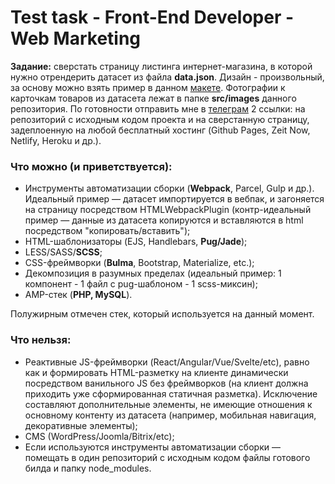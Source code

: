 # Test task - Front-End Developer - Web Marketing

**Задание:** сверстать страницу листинга интернет-магазина, в которой нужно отрендерить датасет из файла **data.json**. Дизайн - произвольный, за основу можно взять пример в данном [макете](https://www.figma.com/file/GZDWwVSeu1N8KHRH7B0may/Test_task_sketch?node-id=0%3A1). Фотографии к карточкам товаров из датасета лежат в папке **src/images** данного репозитория. По готовности отправить мне в [телеграм](https://t.me/AleksDrozdov) 2 ссылки: на репозиторий с исходным кодом проекта и на сверстанную страницу, задеплоенную на любой бесплатный хостинг (Github Pages, Zeit Now, Netlify, Heroku и др.).

### Что можно (и приветствуется):

* Инструменты автоматизации сборки (**Webpack**, Parcel, Gulp и др.). Идеальный пример — датасет импортируется в вебпак, и загоняется на страницу посредством HTMLWebpackPlugin (контр-идеальный пример — данные из датасета копируются и вставляются в html посредством "копировать/вставить");
* HTML-шаблонизаторы (EJS, Handlebars, **Pug/Jade**);
* LESS/SASS/**SCSS**;
* CSS-фреймворки (**Bulma**, Bootstrap, Materialize, etc.);
* Декомпозиция в разумных пределах (идеальный пример: 1 компонент - 1 файл с pug-шаблоном - 1 scss-миксин);
* AMP-стек (**PHP, MySQL**).

Полужирным отмечен стек, который используется на данный момент.

### Что нельзя:

* Реактивные JS-фреймворки (React/Angular/Vue/Svelte/etc), равно как и формировать HTML-разметку на клиенте динамически посредством ванильного JS без фреймворков (на клиент должна приходить уже сформированная статичная разметка). Исключение составляют дополнительные элементы, не имеющие отношения к основному контенту из датасета (например, мобильная навигация, декоративные элементы);
* CMS (WordPress/Joomla/Bitrix/etc);
* Если используются инструменты автоматизации сборки — помещать в один репозиторий с исходным кодом файлы готового билда и папку node_modules.
